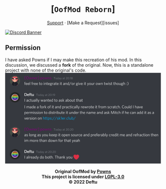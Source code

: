 <div align="center">

# [`OofMod Reborn`]
[Support][discord]
·
[Make a Request][issues]

</div>

[![Discord Banner](https://discordapp.com/api/guilds/986666447721873478/widget.png?style=banner2)][discord]

## Permission
I have asked Powns if I
may make this recreation
of his mod. In this discussion,
we discussed a **fork** of the
original. Now, this is a standalone
project with none of the original's code.
![Powns' permission](.github/permission.png)

<div align="center">

**Original OofMod by [Powns][powns]**\
**This project is licensed under [LGPL-3.0][lgpl3]**\
**&copy; 2022 Deftu**

</div>

[discord]: https://shr.deftu.xyz/discord
[issue]: https://github.com/Deftu/OofMod/issues/new
[powns]: https://powns.dev
[lgpl3]: https://www.gnu.org/licenses/lgpl-3.0.en.html
